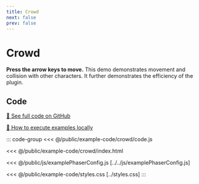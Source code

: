 ```yaml
---
title: Crowd
next: false
prev: false
---
```


<script setup>
import ExampleFrame from '../../components/ExampleFrame.vue';
</script>

# Crowd

**Press the arrow keys to move.** This demo demonstrates movement and collision with other characters. It further demonstrates the efficiency of the plugin.

<ExampleFrame :src="'../../example-code/crowd/index.html'" />

## Code

[:link: See full code on GitHub](https://github.com/Annoraaq/grid-engine/tree/master/docs/public/example-code/crowd)

[:open_book: How to execute examples locally](../../p/execute-examples-locally/index.html)

::: code-group
<<< @/public/example-code/crowd/code.js

<<< @/public/example-code/crowd/index.html

<<< @/public/js/examplePhaserConfig.js [../../js/examplePhaserConfig.js]

<<< @/public/example-code/styles.css [../styles.css]
:::
